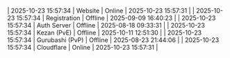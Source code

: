 | 2025-10-23 15:57:34 | Website | Online | 2025-10-23 15:57:31 |
| 2025-10-23 15:57:34 | Registration | Offline | 2025-09-09 16:40:23 |
| 2025-10-23 15:57:34 | Auth Server | Offline | 2025-08-18 09:33:31 |
| 2025-10-23 15:57:34 | Kezan (PvE) | Offline | 2025-10-11 12:51:30 |
| 2025-10-23 15:57:34 | Gurubashi (PvP) | Offline | 2025-08-23 21:44:06 |
| 2025-10-23 15:57:34 | Cloudflare | Online | 2025-10-23 15:57:31 |
